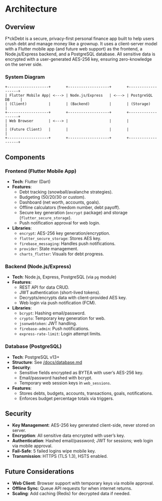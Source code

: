 # Architecture

## Overview
F*ckDebt is a secure, privacy-first personal finance app built to help users crush debt and manage money like a grownup. It uses a client-server model with a Flutter mobile app (and future web support) as the frontend, a Node.js/Express backend, and a PostgreSQL database. All sensitive data is encrypted with a user-generated AES-256 key, ensuring zero-knowledge on the server side.

### System Diagram
```
+-------------------+       +-------------------+       +-------------------+
| Flutter Mobile App| <---> | Node.js/Express   | <---> | PostgreSQL DB     |
| (Client)          |       | (Backend)         |       | (Storage)         |
+-------------------+       +-------------------+       +-------------------+
| Web Browser       | <---> |                   |       |                   |
| (Future Client)   |       |                   |       |                   |
+-------------------+       +-------------------+       +-------------------+
```

## Components

### Frontend (Flutter Mobile App)
- **Tech**: Flutter (Dart)
- **Features**:
  - Debt tracking (snowball/avalanche strategies).
  - Budgeting (50/20/30 or custom).
  - Dashboard (net worth, accounts, goals).
  - Offline calculators (freedom number, debt payoff).
  - Secure key generation (`encrypt` package) and storage (`flutter_secure_storage`).
  - Push notification approval for web login.
- **Libraries**:
  - `encrypt`: AES-256 key generation/encryption.
  - `flutter_secure_storage`: Stores AES key.
  - `firebase_messaging`: Handles push notifications.
  - `provider`: State management.
  - `charts_flutter`: Visuals for debt progress.

### Backend (Node.js/Express)
- **Tech**: Node.js, Express, PostgreSQL (via `pg` module)
- **Features**:
  - REST API for data CRUD.
  - JWT authentication (short-lived tokens).
  - Decrypts/encrypts data with client-provided AES key.
  - Web login via push notification (FCM).
- **Libraries**:
  - `bcrypt`: Hashing email/password.
  - `crypto`: Temporary key generation for web.
  - `jsonwebtoken`: JWT handling.
  - `firebase-admin`: Push notifications.
  - `express-rate-limit`: Login attempt limits.

### Database (PostgreSQL)
- **Tech**: PostgreSQL v13+
- **Structure**: See [/docs/database.md](/docs/database.md)
- **Security**:
  - Sensitive fields encrypted as BYTEA with user’s AES-256 key.
  - Email/password hashed with bcrypt.
  - Temporary web session keys in `web_sessions`.
- **Features**:
  - Stores debts, budgets, accounts, transactions, goals, notifications.
  - Enforces budget percentage totals via triggers.

## Security
- **Key Management**: AES-256 key generated client-side, never stored on server.
- **Encryption**: All sensitive data encrypted with user’s key.
- **Authentication**: Hashed email/password; JWT for sessions; web login via mobile approval.
- **Fail-Safe**: 5 failed logins wipe mobile key.
- **Transmission**: HTTPS (TLS 1.3), HSTS enabled.

## Future Considerations
- **Web Client**: Browser support with temporary keys via mobile approval.
- **Offline Sync**: Queue API requests for when internet returns.
- **Scaling**: Add caching (Redis) for decrypted data if needed.
